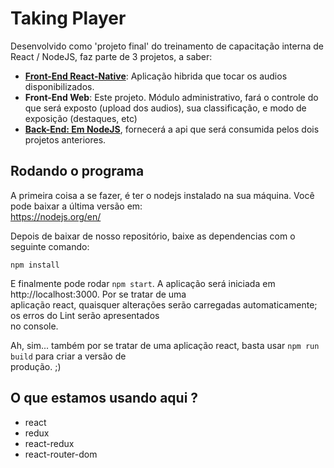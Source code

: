 # Taking Player

Desenvolvido como 'projeto final' do treinamento de capacitação interna de React / NodeJS, faz parte de 3 projetos, a saber:

- [**Front-End React-Native**](https://github.com/luizalbsilva/tplayer-mb): Aplicação hibrida que tocar os audios disponibilizados.
- **Front-End Web**: Este projeto. Módulo administrativo, fará o controle do que será 
  exposto (upload dos audios), sua classificação, e modo de exposição (destaques, etc)
- [**Back-End: Em NodeJS**](https://github.com/RafaelGSantana/Projeto-Capacitacao-Backend), fornecerá a api que será 
  consumida pelos dois projetos anteriores.

## Rodando o programa

A primeira coisa a se fazer, é ter o nodejs instalado na sua máquina. Você pode baixar a última versão em: \
https://nodejs.org/en/

Depois de baixar de nosso repositório, baixe as dependencias com o seguinte comando:

`npm install`

E finalmente pode rodar `npm start`. A aplicação será iniciada em http://localhost:3000. Por se tratar de uma \
aplicação react, quaisquer alterações serão carregadas automaticamente; os erros do Lint serão apresentados \
no console.

Ah, sim... também por se tratar de uma aplicação react, basta usar `npm run build` para criar a versão de \
produção. ;)


## O que estamos usando aqui ?

* react
* redux
* react-redux
* react-router-dom

